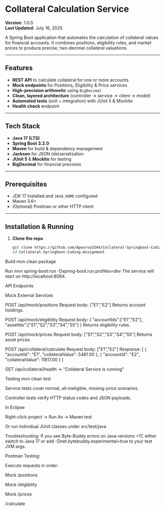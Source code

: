 # Collateral Calculation Service

**Version**: 1.0.0  
**Last Updated:** July 16, 2025

A Spring Boot application that automates the calculation of collateral values for financial accounts. It combines positions, eligibility rules, and market prices to produce precise, two-decimal collateral valuations.

---

## Features

- **REST API** to calculate collateral for one or more accounts  
- **Mock endpoints** for Positions, Eligibility & Price services  
- **High-precision arithmetic** using `BigDecimal`  
- **Clean, layered architecture** (controller → service → client → model)  
- **Automated tests** (unit + integration) with JUnit 5 & Mockito  
- **Health check** endpoint

---

## Tech Stack

- **Java 17 (LTS)**  
- **Spring Boot 3.2.0**  
- **Maven** for build & dependency management  
- **Jackson** for JSON (de)serialization  
- **JUnit 5** & **Mockito** for testing  
- **BigDecimal** for financial precision

---

## Prerequisites

- JDK 17 installed and `JAVA_HOME` configured  
- Maven 3.6+  
- (Optional) Postman or other HTTP client  

---

## Installation & Running

1. **Clone the repo**  
   ```bash
   git clone https://github.com/Apoorva3344/Collateral-Springboot-Coding-Assignment.git
   cd Collateral-Springboot-Coding-Assignment
   
Build
mvn clean package

Run
mvn spring-boot:run -Dspring-boot.run.profiles=dev
The service will start on http://localhost:8084.

API Endpoints

Mock External Services

POST /api/mock/positions
Request body: ["E1","E2"]
Returns account holdings.

POST /api/mock/eligibility
Request body:
{
  "accountIds":["E1","E2"],
  "assetIds":["S1","S2","S3","S4","S5"]
}
Returns eligibility rules.

POST /api/mock/prices
Request body: ["S1","S2","S3","S4","S5"]
Returns asset prices.

POST /api/collateral/calculate
Request body: ["E1","E2"]
Response:
[
  { "accountId": "E1", "collateralValue": 5481.00 },
  { "accountId": "E2", "collateralValue": 11817.00 }
]

GET /api/collateral/health → "Collateral Service is running"


Testing
mvn clean test

Service tests cover normal, all-ineligible, missing-price scenarios.

Controller tests verify HTTP status codes and JSON payloads.

In Eclipse

Right-click project → Run As → Maven test

Or run individual JUnit classes under src/test/java

Troubleshooting:
If you see Byte-Buddy errors on Java versions >17, either switch to Java 17 or add
-Dnet.bytebuddy.experimental=true to your test JVM args.

Postman Testing:

Execute requests in order:

Mock /positions

Mock /eligibility

Mock /prices

/calculate


